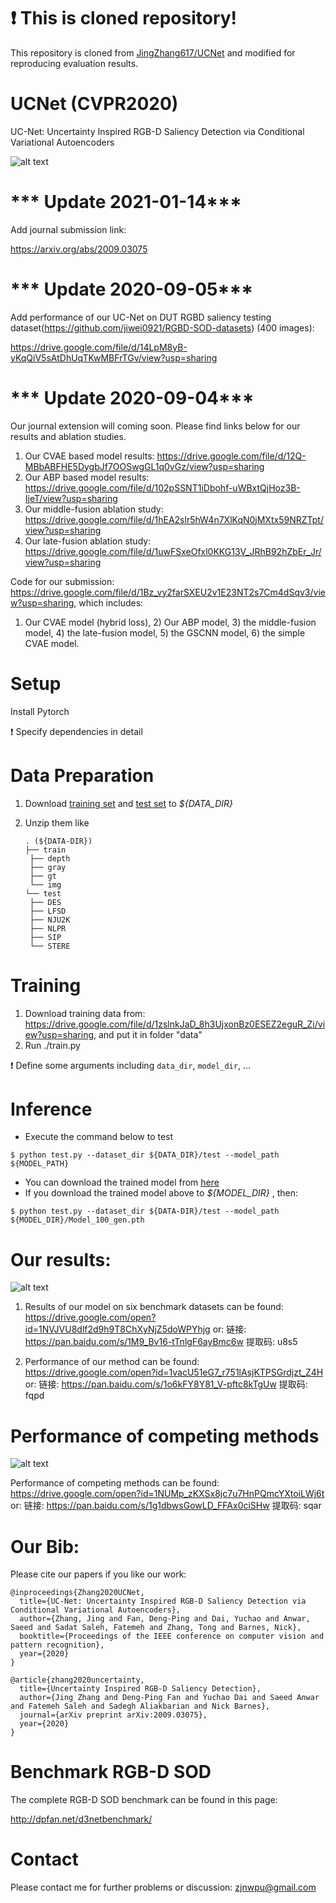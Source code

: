 # :exclamation: This is cloned repository!



This repository is cloned from [JingZhang617/UCNet](https://github.com/JingZhang617/UCNet) and modified for reproducing evaluation results.

# UCNet (CVPR2020)

UC-Net: Uncertainty Inspired RGB-D Saliency Detection via Conditional Variational Autoencoders

![alt text](./training_rgbd.png)

# *** Update 2021-01-14***

Add journal submission link:

https://arxiv.org/abs/2009.03075


# *** Update 2020-09-05***

Add performance of our UC-Net on DUT RGBD saliency testing dataset(https://github.com/jiwei0921/RGBD-SOD-datasets) (400 images):

https://drive.google.com/file/d/14LpM8yB-yKqQiV5sAtDhUqTKwMBFrTGv/view?usp=sharing

# *** Update 2020-09-04***

Our journal extension will coming soon. Please find links below for our results and ablation studies.

1. Our CVAE based model results:
https://drive.google.com/file/d/12Q-MBbABFHE5DygbJf7OOSwgGL1q0vGz/view?usp=sharing
2. Our ABP based model results:
https://drive.google.com/file/d/102pSSNT1iDbohf-uWBxtQjHoz3B-IjeT/view?usp=sharing
3. Our middle-fusion ablation study:
https://drive.google.com/file/d/1hEA2slr5hW4n7XlKqN0jMXtx59NRZTpt/view?usp=sharing
4. Our late-fusion ablation study:
https://drive.google.com/file/d/1uwFSxeOfxl0KKG13V_JRhB92hZbEr_Jr/view?usp=sharing

Code for our submission: https://drive.google.com/file/d/1Bz_vy2farSXEU2v1E23NT2s7Cm4dSqv3/view?usp=sharing, which includes:

1) Our CVAE model (hybrid loss), 2) Our ABP model, 3) the middle-fusion model, 4) the late-fusion model, 5) the GSCNN model, 6) the simple CVAE model.

#

# Setup 

Install Pytorch

:exclamation: Specify dependencies in detail

# Data Preparation

1. Download [training set](https://drive.google.com/file/d/1n1bEfw3lzI6p8u1xaxEqnuEXgNqbAFTA/view?usp=sharing) and [test set](https://drive.google.com/file/d/1nzGLnlmntTGbcaShfQvE6ouyfWJD-pIB/view?usp=sharing) to *\${DATA_DIR}*

2. Unzip them like

   ```
   . (${DATA-DIR})
   ├── train
   	├── depth
   	├── gray
   	├── gt
   	└── img
   └── test
   	├── DES
   	├── LFSD
   	├── NJU2K
   	├── NLPR
   	├── SIP
   	└── STERE
   ```

# Training

1. Download training data from: https://drive.google.com/file/d/1zslnkJaD_8h3UjxonBz0ESEZ2eguR_Zi/view?usp=sharing, and put it in folder "data"
2. Run ./train.py

:exclamation: Define some arguments including `data_dir`, `model_dir`, ...

# Inference

* Execute the command below to test

```
$ python test.py --dataset_dir ${DATA_DIR}/test --model_path ${MODEL_PATH}
```

* You can download the trained model from [here](https://drive.google.com/file/d/1nzGLnlmntTGbcaShfQvE6ouyfWJD-pIB/view?usp=sharing)
* If you download the trained model above to *\${MODEL_DIR}* , then:

```
$ python test.py --dataset_dir ${DATA-DIR}/test --model_path ${MODEL_DIR}/Model_100_gen.pth
```

# Our results:

![alt text](./competing_results_show.png)

1. Results of our model on six benchmark datasets can be found: https://drive.google.com/open?id=1NVJVU8dlf2d9h9T8ChXyNjZ5doWPYhjg or: 链接: https://pan.baidu.com/s/1M9_Bv16-tTnlgF6ayBmc6w 提取码: u8s5

2. Performance of our method can be found: https://drive.google.com/open?id=1vacU51eG7_r751lAsjKTPSGrdjzt_Z4H or: 链接: https://pan.baidu.com/s/1o6kFY8Y81_V-pftc8kTgUw 提取码: fqpd

# Performance of competing methods

![alt text](./E_F_measure.png)

Performance of competing methods can be found: https://drive.google.com/open?id=1NUMp_zKXSx8jc7u7HnPQmcYXtoiLWj6t or: 链接: https://pan.baidu.com/s/1g1dbwsGowLD_FFAx0ciSHw 提取码: sqar 

# Our Bib:

Please cite our papers if you like our work:
```
@inproceedings{Zhang2020UCNet,
  title={UC-Net: Uncertainty Inspired RGB-D Saliency Detection via Conditional Variational Autoencoders},
  author={Zhang, Jing and Fan, Deng-Ping and Dai, Yuchao and Anwar, Saeed and Sadat Saleh, Fatemeh and Zhang, Tong and Barnes, Nick},
  booktitle={Proceedings of the IEEE conference on computer vision and pattern recognition},
  year={2020}
}
```
```
@article{zhang2020uncertainty,
  title={Uncertainty Inspired RGB-D Saliency Detection},
  author={Jing Zhang and Deng-Ping Fan and Yuchao Dai and Saeed Anwar and Fatemeh Saleh and Sadegh Aliakbarian and Nick Barnes},
  journal={arXiv preprint arXiv:2009.03075},
  year={2020}
}
```
# Benchmark RGB-D SOD

The complete RGB-D SOD benchmark can be found in this page:

http://dpfan.net/d3netbenchmark/


# Contact

Please contact me for further problems or discussion: zjnwpu@gmail.com


